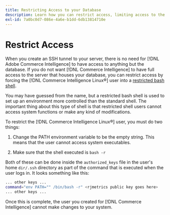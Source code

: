```yaml
---
title: Restricting Access to your Database
description: Learn how you can restrict access, limiting access to the server that houses your database.
exl-id: 7a0bc0d7-086e-4a6e-b1dd-6db13814710e
---
```

# Restrict Access

When you create an SSH tunnel to your server, there is no need for [!DNL Adobe Commerce Intelligence] to have access to anything but the database. If you do not want [!DNL Commerce Intelligence] to have full access to the server that houses your database, you can restrict access by forcing the [!DNL Commerce Intelligence Linux&reg;] user into a [restricted bash shell](https://www.gnu.org/software/bash/manual/html_node/The-Restricted-Shell.html).

You may have guessed from the name, but a restricted bash shell is used to set up an environment more controlled than the standard shell. The important thing about this type of shell is that restricted shell users cannot access system functions or make any kind of modifications.

To restrict the [!DNL Commerce Intelligence Linux&reg;] user, you must do two things:

1. Change the PATH environment variable to be the empty string. This means that the user cannot access system executables.

1. Make sure that the shell executed is `bash -r`

Both of these can be done inside the `authorized_keys` file in the user's home `dir/.ssh` directory as part of the command that is executed when the user logs in. It looks something like this:

```bash
... other keys ...
command="env PATH="" /bin/bash -r" <rjmetrics public key goes here>
... other keys ...
```

Once this is complete, the user you created for [!DNL Commerce Intelligence] cannot make changes to your system.
